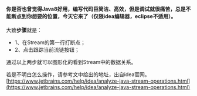 
#### 你是否也曾觉得Java8好用，编写代码巨简洁、高效，但是调试就很痛苦，总是不能断点到你想要的位置，今天它来了（仅限idea编辑器，eclipse不适用）。
大致**步骤**就是：
- 1、在Stream的第一行打断点；
- 2、点击跟踪当前流链按钮；

通过以上两步就可以图形化的看到Stream中的数据关系。

若是不明白怎么操作，请参考文中给出的地址，出自idea官网。
[https://www.jetbrains.com/help/idea/analyze-java-stream-operations.html](https://www.jetbrains.com/help/idea/analyze-java-stream-operations.html)